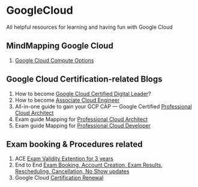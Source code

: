 # GoogleCloud
All helpful resources for learning and having fun with Google Cloud
## MindMapping Google Cloud
1. [Google Cloud Compute Options](https://github.com/Rajinigit/GoogleCloud/blob/main/Google%20Cloud%20Compute%20Options.png)

## Google Cloud Certification-related Blogs 
1. How to become [Google Cloud Certified Digital Leader](https://rameshrajini.medium.com/how-to-become-google-certified-cloud-digital-leader-acc726c03142)?
2. How to become [Associate Cloud Engineer](https://rameshrajini.medium.com/how-to-become-google-cloud-certified-associate-cloud-engineer-ace-ff38ec0a7336)
3. All-in-one guide to gain your GCP CAP — Google Certified [Professional Cloud Architect]( https://rameshrajini.medium.com/all-in-one-guide-to-gain-your-gcp-cap-google-certified-cloud-architect-professional-2057283fd19a)
4. Exam guide Mapping for [Professional Cloud Architect](https://rameshrajini.medium.com/gcp-professional-cloud-architect-exam-guide-mapping-to-prep-links-f8159296f0a1)
5. Exam guide Mapping for [ Professional Cloud Developer](https://rameshrajini.medium.com/google-certified-professional-cloud-developer-2021-exam-guide-mapping-f1223f11505b)

## Exam booking & Procedures related 
1. ACE [Exam Validity Extention for 3 years](https://rameshrajini.medium.com/good-news-to-google-cloud-ace-ed-folks-genie-has-come-your-way-c89646e08fda)
2. End to End [Exam Booking, Account Creation, Exam Results, Rescheduling, Cancellation, No Show updates](https://rameshrajini.medium.com/good-news-to-google-cloud-ace-ed-folks-genie-has-come-your-way-c89646e08fda)
3. Google Cloud [Certification Renewal](https://rameshrajini.medium.com/all-that-you-need-to-know-about-google-cloud-certification-renewal-fc38af49df46)
